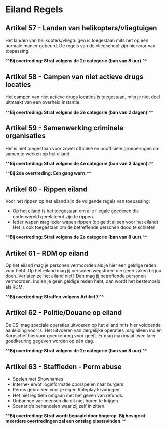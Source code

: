 # Eiland Regels

## **Artikel 57 - Landen van helikopters/vliegtuigen**

Het landen van helikopters/vliegtuigen is toegestaan mits het op een normale manier gebeurd. De regels van de vliegschool zijn hiervoor van toepassing.

**^^Bij overtreding: Straf volgens de 2e categorie (ban van 8 uur).^^**

## **Artikel 58 - Campen van niet actieve drugs locaties**

Het campen van niet actieve drugs locaties is toegestaan, mits je niet deel uitmaakt van een overheid instantie.

**^^Bij overtreding: Straf volgens de 3e categorie (ban van 2 dagen).^^**

## **Artikel 59 - Samenwerking criminele organisaties**

Het is niet toegestaan voor zowel officiële en onofficiële groeperingen om samen te werken op het eiland.

**^^Bij overtreding: Straf volgens de 4e categorie (ban van 3 dagen).^^**

**^^Bij 2de overtreding: Een gang warn.^^**

## **Artikel 60 - Rippen eiland**

Voor het rippen op het eiland zijn de volgende regels van toepassing:

- Op het eiland is het toegestaan om alle illegale goederen die onderwereld gerelateerd zijn te rippen.
- Ieder wapen mag ieder wapen rippen (dit geldt alleen voor het eiland) Het is ook toegestaan om de betreffende personen dood te schieten.

**^^Bij overtreding: Straf volgens de 2e categorie (ban van 8 uur).^^**

## **Artikel 61 - RDM op eiland**

Op het eiland mag je personen vermoorden als je hier een geldige reden voor hebt. Op het eiland mag jij personen wegsturen die geen zaken bij jou doen. Verlaten ze het eiland niet? Dan mag jij betreffende personen vermoorden. Indien je geen geldige reden hebt, dan wordt het bestempeld als RDM.

**^^Bij overtreding: Straffen volgens Artikel 7.^^**

## **Artikel 62 - Politie/Douane op eiland**

De DSI mag speciale operaties uitvoeren op het eiland mits hier voldoende aanleiding voor is. Het uitvoeren van dergelijke operaties mag alleen indien Korpschef hiervoor goedkeuring voor geeft. Er mag maximaal twee keer goedkeuring gegeven worden op één dag.

**^^Bij overtreding: Straf volgens de 2e categorie (ban van 8 uur).^^**

## **Artikel 63 - Staffleden - Perm abuse**

- Spelen met Shownames
- Interne- en/of loginformatie doorspelen naar burgers.
- Perms gebruiken voor je eigen Roleplay Ervaringen.
- Het niet legitiem omgaan met het geven van refunds.
- Unbannen van mensen die dit niet horen te krijgen.
- Scenario’s behandelen waar zij zelf in zitten.

**^^Bij overtreding: Straf wordt bepaald door hogerop. Bij hevige of meerdere overtredingen zal een ontslag plaatsvinden.^^**